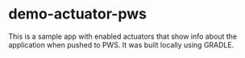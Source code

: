 # demo-actuator-pws

This is a sample app with enabled actuators that show info about the application when pushed to PWS. It was built locally using GRADLE. 
